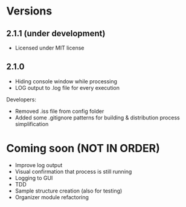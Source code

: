 # Versions

## 2.1.1 (under development)

- Licensed under MIT license

## 2.1.0

- Hiding console window while processing
- LOG output to .log file for every execution
  
Developers:

- Removed .iss file from config folder
- Added some .gitignore patterns for building & distribution process simplification

# Coming soon (NOT IN ORDER)

- Improve log output
- Visual confirmation that process is still running
- Logging to GUI
- TDD
- Sample structure creation (also for testing)
- Organizer module refactoring

